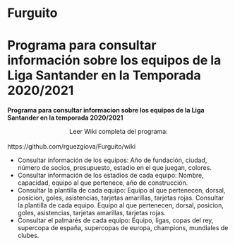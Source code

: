 #  Furguito
<b>Programa para consultar información sobre los equipos de la Liga Santander en la Temporada 2020/2021</b>
=======
<b>Programa para consultar informacion sobre los equipos de la Liga Santander en la temporada 2020/2021</b>

<center>Leer Wiki completa del programa:</center><br>
https://github.com/rguezgiova/Furguito/wiki
 
 <ul>
 <li>
 Consultar información de los equipos: Año de fundación, ciudad, número de socios, presupuesto, estadio en el que juegan, colores.
  <li>
   Consultar información de los estadios de cada equipo: Nombre, capacidad, equipo al que pertenece, año de construcción.
   <li>
    Consultar la plantilla de cada equipo: Equipo al que pertenecen, dorsal, posicion, goles, asistencias, tarjetas amarillas, tarjetas rojas.
    Consultar la plantilla de cada equipo. Equipo al que pertenecen, dorsal, posicion, goles, asistencias, tarjetas amarillas, tarjetas rojas.
    <li>
     Consultar el palmarés de cada equipo: Equipo, ligas, copas del rey, supercopa de españa, supercopas de europa, champions, mundiales de clubes.
